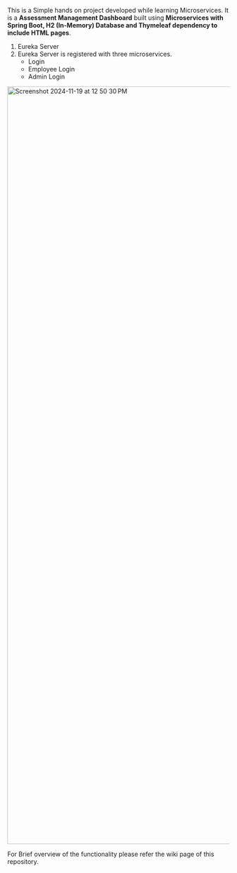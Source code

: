 This is a Simple hands on project developed while learning Microservices.
It is a **Assessment Management Dashboard** built using **Microservices with Spring Boot, H2 (In-Memory) Database and Thymeleaf dependency to include HTML pages**.

1. Eureka Server
2. Eureka Server is registered with three microservices.
   * Login
   * Employee Login
   * Admin Login

<img width="1712" alt="Screenshot 2024-11-19 at 12 50 30 PM" src="https://github.com/user-attachments/assets/a0a8c35d-c686-4059-b547-87c60ab0b4e9">

For Brief overview of the functionality please refer the wiki page of this repository.
